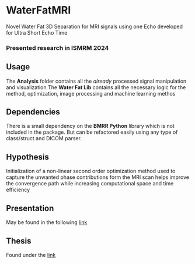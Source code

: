 # WaterFatMRI 

Novel Water Fat 3D Separation for MRI signals using one Echo developed for Ultra Short Echo Time

### Presented research in ISMRM 2024



## Usage

The **Analysis** folder contains all the *already* processed signal manipulation and visualization 
The **Water Fat Lib** contains all the necessary logic for the method, optimization, image processing and machine learning methos

## Dependencies

There is a small dependency on the **BMRR Python** library which is not included in the package. But can be refactored easily using any type of class/struct and DICOM parser.

## Hypothesis

Initialization of a non-linear second order optimization method used to capture the unwanted phase contributions form the MRI scan helps improve the convergence path while increasing computational space and time efficiency

## Presentation

May be found in the following [link](defense_thesis.pptx)

## Thesis

Found under the [link](Thesis.pdf)




